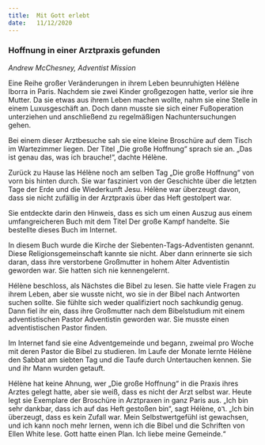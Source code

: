 ```yaml
---
title:  Mit Gott erlebt
date:   11/12/2020
---
```


### Hoffnung in einer Arztpraxis gefunden

_Andrew McChesney, Adventist Mission_

Eine Reihe großer Veränderungen in ihrem Leben beunruhigten Hélène Iborra in Paris. Nachdem sie zwei Kinder großgezogen hatte, verlor sie ihre Mutter. Da sie etwas aus ihrem Leben machen wollte, nahm sie eine Stelle in einem Luxusgeschäft an. Doch dann musste sie sich einer Fußoperation unterziehen und ­anschließend zu regelmäßigen Nachuntersuchungen gehen.

Bei einem dieser Arztbesuche sah sie eine kleine Broschüre auf dem Tisch im Wartezimmer liegen. Der Titel „Die große Hoffnung“ sprach sie an. „Das ist ­genau das, was ich brauche!“, dachte Hélène.

Zurück zu Hause las Hélène noch am selben Tag „Die große Hoffnung“ von vorn bis hinten durch. Sie war fasziniert von der Geschichte über die letzten Tage der Erde und die Wiederkunft Jesu. Hélène war überzeugt davon, dass sie nicht zufällig in der Arztpraxis über das Heft gestolpert war.

Sie entdeckte darin den Hinweis, dass es sich um einen Auszug aus einem umfangreicheren Buch mit dem Titel Der große Kampf handelte. Sie bestellte dieses Buch im Internet.

In diesem Buch wurde die Kirche der Siebenten-Tags-Adventisten genannt. Diese Religionsgemeinschaft kannte sie nicht. Aber dann erinnerte sie sich daran, dass ihre verstorbene Großmutter in hohem Alter Adventistin geworden war. Sie hatten sich nie kennengelernt.

Hélène beschloss, als Nächstes die Bibel zu lesen. Sie hatte viele Fragen zu ihrem Leben, aber sie wusste nicht, wo sie in der Bibel nach Antworten suchen sollte. Sie fühlte sich weder qualifiziert noch sachkundig genug. Dann fiel ihr ein, dass ihre Großmutter nach dem Bibelstudium mit einem adventistischen Pastor Adventistin geworden war. Sie musste einen adventistischen Pastor finden.

Im Internet fand sie eine Adventgemeinde und begann, zweimal pro Woche mit deren Pastor die Bibel zu studieren. Im Laufe der Monate lernte Hélène den Sabbat am siebten Tag und die Taufe durch Untertauchen kennen. Sie und ihr Mann wurden getauft.

Hélène hat keine Ahnung, wer „Die große Hoffnung“ in die Praxis ihres Arztes gelegt hatte, aber sie weiß, dass es nicht der Arzt selbst war. Heute legt sie Exemplare der Broschüre in Arztpraxen in ganz Paris aus. „Ich bin sehr dankbar, dass ich auf das Heft gestoßen bin“, sagt Hélène, ٥٦. „Ich bin überzeugt, dass es kein Zufall war. Mein Selbstwertgefühl ist gewachsen, und ich kann noch mehr lernen, wenn ich die Bibel und die Schriften von Ellen White lese. Gott hatte einen Plan. Ich liebe meine Gemeinde.“